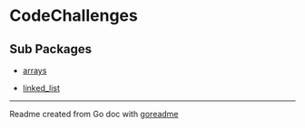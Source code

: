 # CodeChallenges

## Sub Packages

* [arrays](./arrays)

* [linked_list](./linked_list)

---
Readme created from Go doc with [goreadme](https://github.com/posener/goreadme)
